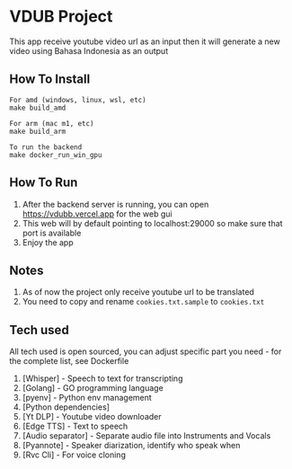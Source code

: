 # VDUB Project
This app receive youtube video url as an input then it will generate a new video using Bahasa Indonesia as an output

## How To Install

```
For amd (windows, linux, wsl, etc)
make build_amd

For arm (mac m1, etc)
make build_arm

To run the backend
make docker_run_win_gpu
```

## How To Run
1. After the backend server is running, you can open https://vdubb.vercel.app for the web gui
2. This web will by default pointing to localhost:29000 so make sure that port is available
3. Enjoy the app

## Notes
1. As of now the project only receive youtube url to be translated
2. You need to copy and rename `cookies.txt.sample` to `cookies.txt`

## Tech used
All tech used is open sourced, you can adjust specific part you need - for the complete list, see Dockerfile
1. [Whisper] - Speech to text for transcripting
2. [Golang] - GO programming language
3. [pyenv] - Python env management
4. [Python dependencies]
5. [Yt DLP] - Youtube video downloader
6. [Edge TTS] - Text to speech
7. [Audio separator] - Separate audio file into Instruments and Vocals
8. [Pyannote] - Speaker diarization, identify who speak when
9. [Rvc Cli] - For voice cloning
